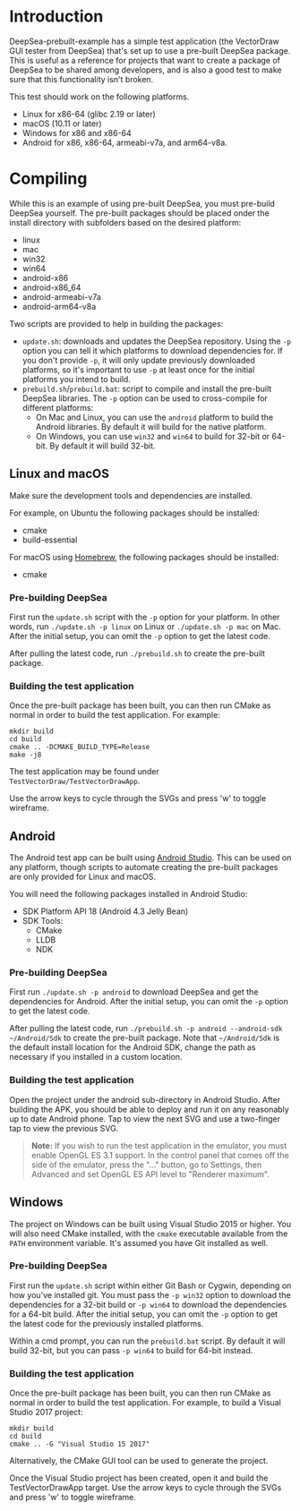 # Introduction

DeepSea-prebuilt-example has a simple test application (the VectorDraw GUI tester from DeepSea) that's set up to use a pre-built DeepSea package. This is useful as a reference for projects that want to create a package of DeepSea to be shared among developers, and is also a good test to make sure that this functionality isn't broken.

This test should work on the following platforms.

* Linux for x86-64 (glibc 2.19 or later)
* macOS (10.11 or later)
* Windows for x86 and x86-64
* Android for x86, x86-64, armeabi-v7a, and arm64-v8a.

# Compiling

While this is an example of using pre-built DeepSea, you must pre-build DeepSea yourself. The pre-built packages should be placed onder the install directory with subfolders based on the desired platform:

* linux
* mac
* win32
* win64
* android-x86
* android-x86_64
* android-armeabi-v7a
* android-arm64-v8a

Two scripts are provided to help in building the packages:

* `update.sh`: downloads and updates the DeepSea repository. Using the `-p` option you can tell it which platforms to download dependencies for. If you don't provide `-p`, it will only update previously downloaded platforms, so it's important to use `-p` at least once for the initial platforms you intend to build.
* `prebuild.sh`/`prebuild.bat`: script to compile and install the pre-built DeepSea libraries. The `-p` option can be used to cross-compile for different platforms:
	* On Mac and Linux, you can use the `android` platform to build the Android libraries. By default it will build for the native platform.
	* On Windows, you can use `win32` and `win64` to build for 32-bit or 64-bit. By default it will build 32-bit.

## Linux and macOS

Make sure the development tools and dependencies are installed.

For example, on Ubuntu the following packages should be installed:

* cmake
* build-essential

For macOS using [Homebrew](https://brew.sh/), the following packages should be installed:

* cmake

### Pre-building DeepSea

First run the `update.sh` script with the `-p` option for your platform. In other words, run `./update.sh -p linux` on Linux or `./update.sh -p mac` on Mac. After the initial setup, you can omit the `-p` option to get the latest code.

After pulling the latest code, run `./prebuild.sh` to create the pre-built package.

### Building the test application

Once the pre-built package has been built, you can then run CMake as normal in order to build the test application. For example:

	mkdir build
	cd build
	cmake .. -DCMAKE_BUILD_TYPE=Release
	make -j8
	
The test application may be found under `TestVectorDraw/TestVectorDrawApp`.

Use the arrow keys to cycle through the SVGs and press 'w' to toggle wireframe.

## Android

The Android test app can be built using [Android Studio](https://developer.android.com/studio/). This can be used on any platform, though scripts to automate creating the pre-built packages are only provided for Linux and macOS.

You will need the following packages installed in Android Studio:

* SDK Platform API 18 (Android 4.3 Jelly Bean)
* SDK Tools:
	* CMake
	* LLDB
	* NDK

### Pre-building DeepSea

First run `./update.sh -p android` to download DeepSea and get the dependencies for Android. After the initial setup, you can omit the `-p` option to get the latest code.

After pulling the latest code, run `./prebuild.sh -p android --android-sdk ~/Android/Sdk` to create the pre-built package. Note that `~/Android/Sdk` is the default install location for the Android SDK, change the path as necessary if you installed in a custom location.

### Building the test application

Open the project under the android sub-directory in Android Studio. After building the APK, you should be able to deploy and run it on any reasonably up to date Android phone. Tap to view the next SVG and use a two-finger tap to view the previous SVG.

> **Note:** If you wish to run the test application in the emulator, you must enable OpenGL ES 3.1 support. In the control panel that comes off the side of the emulator, press the "..." button, go to Settings, then Advanced and set OpenGL ES API level to "Renderer maximum".

## Windows

The project on Windows can be built using Visual Studio 2015 or higher. You will also need CMake installed, with the `cmake` executable available from the `PATH` environment variable. It's assumed you have Git installed as well.

### Pre-building DeepSea

First run the `update.sh` script within either Git Bash or Cygwin, depending on how you've installed git. You must pass the `-p win32` option to download the dependencies for a 32-bit build or `-p win64` to download the dependencies for a 64-bit build. After the initial setup, you can omit the `-p` option to get the latest code for the previously installed platforms.

Within a cmd prompt, you can run the `prebuild.bat` script. By default it will build 32-bit, but you can pass `-p win64` to build for 64-bit instead.

### Building the test application

Once the pre-built package has been built, you can then run CMake as normal in order to build the test application. For example, to build a Visual Studio 2017 project:

	mkdir build
	cd build
	cmake .. -G "Visual Studio 15 2017"

Alternatively, the CMake GUI tool can be used to generate the project.

Once the Visual Studio project has been created, open it and build the TestVectorDrawApp target. Use the arrow keys to cycle through the SVGs and press 'w' to toggle wireframe.